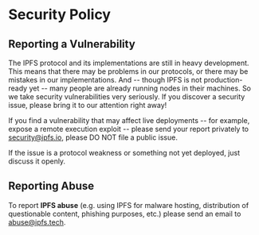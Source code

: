 # Security Policy

## Reporting a Vulnerability

The IPFS protocol and its implementations are still in heavy development. This means that there may be problems in our protocols, or there may be mistakes in our implementations. And -- though IPFS is not production-ready yet -- many people are already running nodes in their machines. So we take security vulnerabilities very seriously. If you discover a security issue, please bring it to our attention right away!

If you find a vulnerability that may affect live deployments -- for example, expose a remote execution exploit -- please send your report privately to security@ipfs.io, please DO NOT file a public issue.

If the issue is a protocol weakness or something not yet deployed, just discuss it openly.

## Reporting Abuse

To report **IPFS abuse** (e.g. using IPFS for malware hosting, distribution of questionable content, phishing purposes, etc.) please send an email to [abuse@ipfs.tech](mailto:abuse@ipfs.tech).
